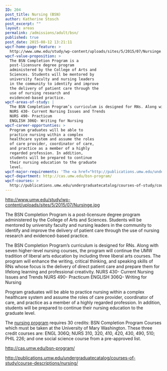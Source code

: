 ```yaml
---
ID: 204
post_title: Nursing (BSN)
author: Katherine Stosch
post_excerpt: ""
layout: areas
permalink: /admissions/adult/bsn/
published: true
post_date: 2015-08-12 13:21:11
wpcf-home-page-feature: >
  http://www.umw.edu/study/wp-content/uploads/sites/5/2015/07/Nursinge.jpg
wpcf-value-proposition: >
  The BSN Completion Program is a
  post-licensure degree program
  administered by the College of Arts and
  Sciences. Students will be mentored by
  university faculty and nursing leaders
  in the community to identify and improve
  the delivery of patient care through the
  use of nursing research and
  evidenced-based practice.
wpcf-areas-of-study: |
  The BSN Completion Program’s curriculum is designed for RNs. Along with seven higher-level nursing courses, the program will continue the UMW tradition of liberal arts education by including three liberal arts courses. The program will enhance the writing, critical thinking, and speaking skills of RNs whose focus is the delivery of direct patient care and prepare them for lifelong learning and professional creativity.
  NURS 430- Current Nursing Issues and Trends
  NURS 490- Practicum
  ENGLISH 306Q- Writing for Nursing
wpcf-career-opportunties: >
  Program graduates will be able to
  practice nursing within a complex
  healthcare system and assume the roles
  of care provider, coordinator of care,
  and practice as a member of a highly
  regarded profession. In addition,
  students will be prepared to continue
  their nursing education to the graduate
  level.
wpcf-major-requirements: 'The <a href="http://publications.umw.edu/undergraduatecatalog/courses-of-study/majors/nursing/">nursing program</a> requires 30 credits: BSN Completion Program Courses which must be taken at the University of Mary Washington. These three credit courses are: ENGL 306Q; NURS 310, 320, 410, 420, 430, 490, 510; PHIL 226; and one social science course from a pre-approved list.'
wpcf-department: http://cas.umw.edu/bsn-program/
wpcf-courses: >
  http://publications.umw.edu/undergraduatecatalog/courses-of-study/course-descriptions/nursing/
---
```


<!-- Types Custom Fields: -->

<!-- home-page-feature -->
http://www.umw.edu/study/wp-content/uploads/sites/5/2015/07/Nursinge.jpg
<!-- End home-page-feature -->

<!-- value-proposition -->
The BSN Completion Program is a post-licensure degree program administered by the College of Arts and Sciences. Students will be mentored by university faculty and nursing leaders in the community to identify and improve the delivery of patient care through the use of nursing research and evidenced-based practice.
<!-- End value-proposition -->

<!-- areas-of-study -->
The BSN Completion Program’s curriculum is designed for RNs. Along with seven higher-level nursing courses, the program will continue the UMW tradition of liberal arts education by including three liberal arts courses. The program will enhance the writing, critical thinking, and speaking skills of RNs whose focus is the delivery of direct patient care and prepare them for lifelong learning and professional creativity.
NURS 430- Current Nursing Issues and Trends
NURS 490- Practicum
ENGLISH 306Q- Writing for Nursing
<!-- End areas-of-study -->

<!-- career-opportunties -->
Program graduates will be able to practice nursing within a complex healthcare system and assume the roles of care provider, coordinator of care, and practice as a member of a highly regarded profession. In addition, students will be prepared to continue their nursing education to the graduate level.
<!-- End career-opportunties -->

<!-- major-requirements -->
The <a href="http://publications.umw.edu/undergraduatecatalog/courses-of-study/majors/nursing/">nursing program</a> requires 30 credits: BSN Completion Program Courses which must be taken at the University of Mary Washington. These three credit courses are: ENGL 306Q; NURS 310, 320, 410, 420, 430, 490, 510; PHIL 226; and one social science course from a pre-approved list.
<!-- End major-requirements -->

<!-- department -->
http://cas.umw.edu/bsn-program/
<!-- End department -->

<!-- courses -->
http://publications.umw.edu/undergraduatecatalog/courses-of-study/course-descriptions/nursing/
<!-- End courses -->

<!-- End Types Custom Fields -->